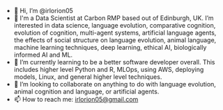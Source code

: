 - 👋 Hi, I’m @irlorion05
- 👀 I'm a Data Scientist at Carbon RMP based out of Edinburgh, UK. I’m interested in data science, language evolution, comparative cognition, evolution of cognition, multi-agent systems, artificial language agents, the effects of social structure on language evolution, animal language, machine learning techniques, deep learning, ethical AI, biologically informed AI and ML. 
- 🌱 I’m currently learning to be a better software developer overall. This includes higher level Python and R, MLOps, using AWS, deploying models, Linux, and general higher level techniques. 
- 💞️ I’m looking to collaborate on anything to do with language evolution, animal cognition and language, or artificial agents. 
- 📫 How to reach me: irlorion05@gmail.com

<!---
irlorion05/irlorion05 is a ✨ special ✨ repository because its `README.md` (this file) appears on your GitHub profile.
You can click the Preview link to take a look at your changes.
--->
